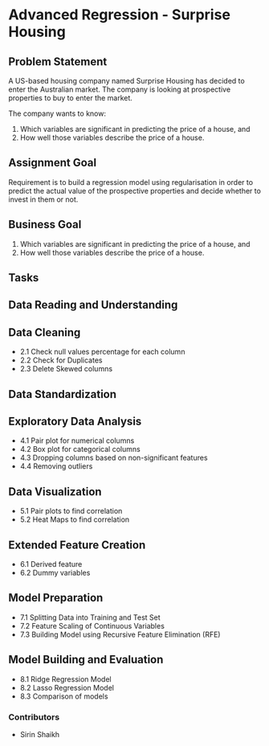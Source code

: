 # Advanced Regression - Surprise Housing

## Problem Statement

A US-based housing company named Surprise Housing has decided to enter the Australian market. The company is looking at prospective properties to buy to enter the market.

The company wants to know:
1. Which variables are significant in predicting the price of a house, and
2. How well those variables describe the price of a house.

## Assignment Goal

Requirement is to build a regression model using regularisation in order to predict the actual value of the prospective properties and decide whether to invest in them or not.


## Business Goal

1. Which variables are significant in predicting the price of a house, and
2. How well those variables describe the price of a house.

## Tasks

## Data Reading and Understanding

## Data Cleaning
   - 2.1 Check null values percentage for each column
   - 2.2 Check for Duplicates
   - 2.3 Delete Skewed columns

## Data Standardization

## Exploratory Data Analysis
   - 4.1 Pair plot for numerical columns
   - 4.2 Box plot for categorical columns
   - 4.3 Dropping columns based on non-significant features
   - 4.4 Removing outliers

## Data Visualization
   - 5.1 Pair plots to find correlation
   - 5.2 Heat Maps to find correlation

## Extended Feature Creation
   - 6.1 Derived feature
   - 6.2 Dummy variables

## Model Preparation
   - 7.1 Splitting Data into Training and Test Set
   - 7.2 Feature Scaling of Continuous Variables
   - 7.3 Building Model using Recursive Feature Elimination (RFE)

## Model Building and Evaluation
   - 8.1 Ridge Regression Model
   - 8.2 Lasso Regression Model
   - 8.3 Comparison of models


### Contributors
- Sirin Shaikh
